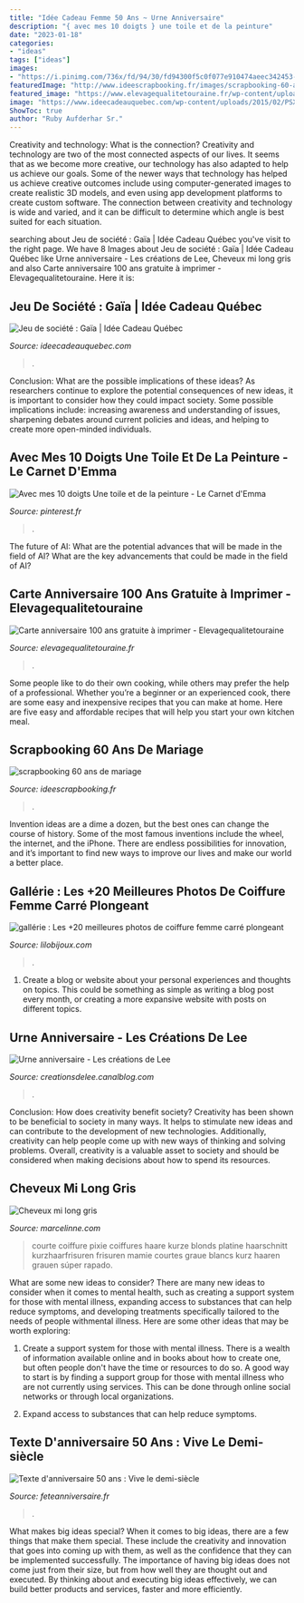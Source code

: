 ```yaml
---
title: "Idée Cadeau Femme 50 Ans ~ Urne Anniversaire"
description: "{ avec mes 10 doigts } une toile et de la peinture"
date: "2023-01-18"
categories:
- "ideas"
tags: ["ideas"]
images:
- "https://i.pinimg.com/736x/fd/94/30/fd94300f5c0f077e910474aeec342453--diy-enfant-art-plastique.jpg"
featuredImage: "http://www.ideescrapbooking.fr/images/scrapbooking-60-ans-de-mariage_3.jpg"
featured_image: "https://www.elevagequalitetouraine.fr/wp-content/uploads/2019/01/invitation-anniversaire-100-ans-verso.jpg"
image: "https://www.ideecadeauquebec.com/wp-content/uploads/2015/02/PSX_20150204_155731_resized1.jpg"
ShowToc: true
author: "Ruby Aufderhar Sr."
---
```



Creativity and technology: What is the connection?
Creativity and technology are two of the most connected aspects of our lives. It seems that as we become more creative, our technology has also adapted to help us achieve our goals. Some of the newer ways that technology has helped us achieve creative outcomes include using computer-generated images to create realistic 3D models, and even using app development platforms to create custom software. The connection between creativity and technology is wide and varied, and it can be difficult to determine which angle is best suited for each situation.

	

		
searching about Jeu de société : Gaïa | Idée Cadeau Québec you've visit to the right page. We have 8 Images about Jeu de société : Gaïa | Idée Cadeau Québec like Urne anniversaire - Les créations de Lee, Cheveux mi long gris and also Carte anniversaire 100 ans gratuite à imprimer - Elevagequalitetouraine. Here it is:
		
    
## Jeu De Société : Gaïa | Idée Cadeau Québec

<img loading=lazy src="https://www.ideecadeauquebec.com/wp-content/uploads/2015/02/PSX_20150204_155731_resized1.jpg" onerror="this.onerror=null;this.src='https://tse3.mm.bing.net/th?id=OIP.PzoCidULMHKIwItIm5ew-gHaEK&amp;pid=15.1';" alt="Jeu de société : Gaïa | Idée Cadeau Québec">

_Source: ideecadeauquebec.com_

>. 

	

Conclusion: What are the possible implications of these ideas?
As researchers continue to explore the potential consequences of new ideas, it is important to consider how they could impact society. Some possible implications include: increasing awareness and understanding of issues, sharpening debates around current policies and ideas, and helping to create more open-minded individuals.

    
##  Avec Mes 10 Doigts  Une Toile Et De La Peinture - Le Carnet D&#039;Emma

<img loading=lazy src="https://i.pinimg.com/736x/fd/94/30/fd94300f5c0f077e910474aeec342453--diy-enfant-art-plastique.jpg" onerror="this.onerror=null;this.src='https://tse1.mm.bing.net/th?id=OIP.jtbT5Dw3ktbBcNW595I-kgHaLG&amp;pid=15.1';" alt=" Avec mes 10 doigts  Une toile et de la peinture - Le Carnet d&#039;Emma">

_Source: pinterest.fr_

>. 

	

The future of AI: What are the potential advances that will be made in the field of AI?
What are the key advancements that could be made in the field of AI?

    
## Carte Anniversaire 100 Ans Gratuite à Imprimer - Elevagequalitetouraine

<img loading=lazy src="https://www.elevagequalitetouraine.fr/wp-content/uploads/2019/01/invitation-anniversaire-100-ans-verso.jpg" onerror="this.onerror=null;this.src='https://tse1.mm.bing.net/th?id=OIP.5SzuGcK-z-AHK_Kmq4KSLQAAAA&amp;pid=15.1';" alt="Carte anniversaire 100 ans gratuite à imprimer - Elevagequalitetouraine">

_Source: elevagequalitetouraine.fr_

>. 

	

Some people like to do their own cooking, while others may prefer the help of a professional. Whether you’re a beginner or an experienced cook, there are some easy and inexpensive recipes that you can make at home. Here are five easy and affordable recipes that will help you start your own kitchen meal.

    
## Scrapbooking 60 Ans De Mariage

<img loading=lazy src="http://www.ideescrapbooking.fr/images/scrapbooking-60-ans-de-mariage_3.jpg" onerror="this.onerror=null;this.src='https://tse4.mm.bing.net/th?id=OIP.LxSGDyOMEOcLCatS6g7LiQHaE8&amp;pid=15.1';" alt="scrapbooking 60 ans de mariage">

_Source: ideescrapbooking.fr_

>. 

	

Invention ideas are a dime a dozen, but the best ones can change the course of history. Some of the most famous inventions include the wheel, the internet, and the iPhone. There are endless possibilities for innovation, and it’s important to find new ways to improve our lives and make our world a better place.

    
## Gallérie : Les +20 Meilleures Photos De Coiffure Femme Carré Plongeant

<img loading=lazy src="https://lilobijoux.com/wp-content/uploads/2020/06/charmant-tendance-coiffure-hiver-2018-bull-cheuveux-de-l-2.jpg" onerror="this.onerror=null;this.src='https://tse3.mm.bing.net/th?id=OIP.mVjUzC5vmCIHcQJ6_UBjdwAAAA&amp;pid=15.1';" alt="gallérie : Les +20 meilleures photos de coiffure femme carré plongeant">

_Source: lilobijoux.com_

>. 

	

1. Create a blog or website about your personal experiences and thoughts on topics. This could be something as simple as writing a blog post every month, or creating a more expansive website with posts on different topics.

    
## Urne Anniversaire - Les Créations De Lee

<img loading=lazy src="https://p8.storage.canalblog.com/85/27/1158670/95702051.jpg" onerror="this.onerror=null;this.src='https://tse3.mm.bing.net/th?id=OIP.zEFtOKCFE2JOmvt8NI69wgHaLH&amp;pid=15.1';" alt="Urne anniversaire - Les créations de Lee">

_Source: creationsdelee.canalblog.com_

>. 

	

Conclusion: How does creativity benefit society?
Creativity has been shown to be beneficial to society in many ways. It helps to stimulate new ideas and can contribute to the development of new technologies. Additionally, creativity can help people come up with new ways of thinking and solving problems. Overall, creativity is a valuable asset to society and should be considered when making decisions about how to spend its resources.

    
## Cheveux Mi Long Gris

<img loading=lazy src="http://marcelinne.com/images5/1219/cheveux-mi-long-gris/cheveux-mi-long-gris-07_15.jpg" onerror="this.onerror=null;this.src='https://tse3.mm.bing.net/th?id=OIP.rxH0-rsgaYlj5elKKqaJQgAAAA&amp;pid=15.1';" alt="Cheveux mi long gris">

_Source: marcelinne.com_

>courte coiffure pixie coiffures haare kurze blonds platine haarschnitt kurzhaarfrisuren frisuren mamie courtes graue blancs kurz haaren grauen súper rapado. 

	

What are some new ideas to consider?
There are many new ideas to consider when it comes to mental health, such as creating a support system for those with mental illness, expanding access to substances that can help reduce symptoms, and developing treatments specifically tailored to the needs of people withmental illness. Here are some other ideas that may be worth exploring:
1. Create a support system for those with mental illness. There is a wealth of information available online and in books about how to create one, but often people don't have the time or resources to do so. A good way to start is by finding a support group for those with mental illness who are not currently using services. This can be done through online social networks or through local organizations.

2. Expand access to substances that can help reduce symptoms.

    
## Texte D&#039;anniversaire 50 Ans : Vive Le Demi-siècle

<img loading=lazy src="https://www.feteanniversaire.fr/images/500-400/files/messages/texte-danniversaire-pour-les-50-ans/texte-danniversaire-50-ans-vive-le-demi-siecle.jpg" onerror="this.onerror=null;this.src='https://tse3.mm.bing.net/th?id=OIP.PGjv40tQfd11RDeDmh4Y7AHaF7&amp;pid=15.1';" alt="Texte d&#039;anniversaire 50 ans : Vive le demi-siècle">

_Source: feteanniversaire.fr_

>. 

	

What makes big ideas special?
When it comes to big ideas, there are a few things that make them special. These include the creativity and innovation that goes into coming up with them, as well as the confidence that they can be implemented successfully. The importance of having big ideas does not come just from their size, but from how well they are thought out and executed. By thinking about and executing big ideas effectively, we can build better products and services, faster and more efficiently.

